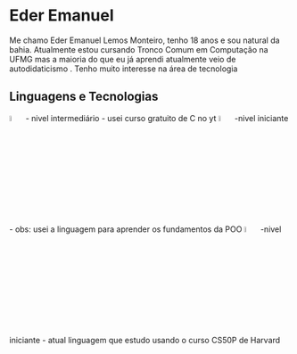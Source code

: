 # Eder Emanuel 

Me chamo Eder Emanuel Lemos Monteiro, tenho 18 anos e sou natural da bahia.
Atualmente estou cursando Tronco Comum em Computação na UFMG mas a maioria
do que eu já aprendi atualmente veio de autodidaticismo . Tenho muito 
interesse na área de tecnologia

## Linguagens e Tecnologias

<img src="https://cdn.jsdelivr.net/gh/devicons/devicon@latest/icons/c/c-original.svg" width="5%"> 
- nivel intermediário -
usei curso gratuito de C no yt
<img src="https://cdn.jsdelivr.net/gh/devicons/devicon@latest/icons/java/java-original.svg"width="5%" />
-nivel iniciante -
obs: usei a linguagem para aprender os fundamentos da POO
<img src="https://cdn.jsdelivr.net/gh/devicons/devicon@latest/icons/python/python-original.svg"width="5%" />
-nivel iniciante -
atual linguagem que estudo usando o curso CS50P de Harvard
          
          

    
    
  

  
